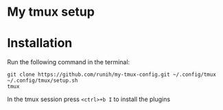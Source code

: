 # My tmux setup

# Installation

Run the following command in the terminal:

    git clone https://github.com/runih/my-tmux-config.git ~/.config/tmux
    ~/.config/tmux/setup.sh
    tmux

In the tmux session press `<ctrl>+b I` to install the plugins
